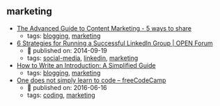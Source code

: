 marketing 
---
* [The Advanced Guide to Content Marketing - 5 ways to share](https://www.quicksprout.com/the-advanced-guide-to-content-marketing-chapter-9/)
    * tags: [blogging](../tags/blogging.md), [marketing](../tags/marketing.md)
* [6 Strategies for Running a Successful LinkedIn Group | OPEN Forum](https://www.americanexpress.com/us/small-business/openforum/articles/6-strategies-for-running-a-successful-linkedin-group/)
    * :calendar: published on: 2014-09-19
    * tags: [social-media](../tags/social-media.md), [linkedin](../tags/linkedin.md), [marketing](../tags/marketing.md)
* [How to Write an Introduction: A Simplified Guide](https://blog.hubspot.com/marketing/how-to-write-introduction-quick-tip-ht)
    * tags: [blogging](../tags/blogging.md), [marketing](../tags/marketing.md)
* [One does not simply learn to code – freeCodeCamp](https://medium.freecodecamp.org/one-does-not-simply-learn-to-code-f25bacdc5b62)
    * :calendar: published on: 2016-06-16
    * tags: [coding](../tags/coding.md), [marketing](../tags/marketing.md)

